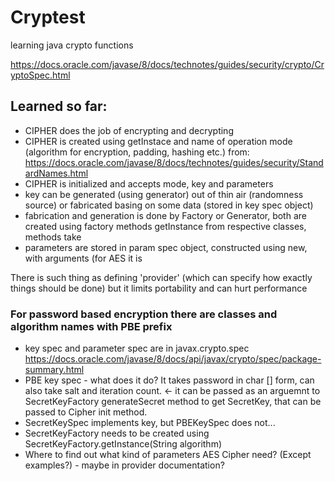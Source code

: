 # Cryptest
learning java crypto functions

https://docs.oracle.com/javase/8/docs/technotes/guides/security/crypto/CryptoSpec.html

## Learned so far:

* CIPHER does the job of encrypting and decrypting
* CIPHER is created using getInstace and name of operation mode (algorithm for encryption, padding, hashing etc.) from: https://docs.oracle.com/javase/8/docs/technotes/guides/security/StandardNames.html
* CIPHER is initialized and accepts mode, key and parameters
* key can be generated (using generator) out of thin air (randomness source) or fabricated basing on some data (stored in key spec object)
* fabrication and generation is done by Factory or Generator, both are created using factory methods getInstance from respective classes, methods take 
* parameters are stored in param spec object, constructed using new, with arguments (for AES it is

There is such thing as defining 'provider' (which can specify how exactly things should be done) but it limits portability and can hurt performance


### For password based encryption there are classes and algorithm names with PBE prefix

* key spec and  parameter spec are in javax.crypto.spec https://docs.oracle.com/javase/8/docs/api/javax/crypto/spec/package-summary.html
* PBE key spec - what does it do? It takes password in char [] form, can also take salt and iteration count. <- it can be passed as an arguemnt to SecretKeyFactory generateSecret method to get SecretKey, that can be passed to Cipher init method.
* SecretKeySpec implements key, but PBEKeySpec does not... 
* SecretKeyFactory needs to be created using SecretKeyFactory.getInstance(String algorithm)
* Where to find out what kind of parameters AES Cipher need? (Except examples?) - maybe in provider documentation?